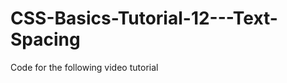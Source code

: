 CSS-Basics-Tutorial-12---Text-Spacing
=====================================

Code for the following video tutorial 
